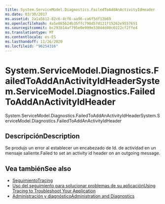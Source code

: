 ```yaml
---
title: System.ServiceModel.Diagnostics.FailedToAddAnActivityIdHeader
ms.date: 03/30/2017
ms.assetid: 2a1a5612-82c6-4cf6-aa96-ca6f5df12b69
ms.openlocfilehash: 4a5e865b24b35ffc798d57d121f15262e9557651
ms.sourcegitcommit: bc293b14af795e0e999e3304dd40c0222cf2ffe4
ms.translationtype: MT
ms.contentlocale: es-ES
ms.lasthandoff: 11/26/2020
ms.locfileid: "96254316"
---
```

# <a name="systemservicemodeldiagnosticsfailedtoaddanactivityidheader"></a><span data-ttu-id="d2519-102">System.ServiceModel.Diagnostics.FailedToAddAnActivityIdHeader</span><span class="sxs-lookup"><span data-stu-id="d2519-102">System.ServiceModel.Diagnostics.FailedToAddAnActivityIdHeader</span></span>

<span data-ttu-id="d2519-103">System.ServiceModel.Diagnostics.FailedToAddAnActivityIdHeader</span><span class="sxs-lookup"><span data-stu-id="d2519-103">System.ServiceModel.Diagnostics.FailedToAddAnActivityIdHeader</span></span>  
  
## <a name="description"></a><span data-ttu-id="d2519-104">Descripción</span><span class="sxs-lookup"><span data-stu-id="d2519-104">Description</span></span>  

 <span data-ttu-id="d2519-105">Se produjo un error al establecer un encabezado de Id. de actividad en un mensaje saliente.</span><span class="sxs-lookup"><span data-stu-id="d2519-105">Failed to set an activity id header on an outgoing message.</span></span>  
  
## <a name="see-also"></a><span data-ttu-id="d2519-106">Vea también</span><span class="sxs-lookup"><span data-stu-id="d2519-106">See also</span></span>

- [<span data-ttu-id="d2519-107">Seguimiento</span><span class="sxs-lookup"><span data-stu-id="d2519-107">Tracing</span></span>](index.md)
- [<span data-ttu-id="d2519-108">Uso del seguimiento para solucionar problemas de su aplicación</span><span class="sxs-lookup"><span data-stu-id="d2519-108">Using Tracing to Troubleshoot Your Application</span></span>](using-tracing-to-troubleshoot-your-application.md)
- [<span data-ttu-id="d2519-109">Administración y diagnóstico</span><span class="sxs-lookup"><span data-stu-id="d2519-109">Administration and Diagnostics</span></span>](../index.md)
